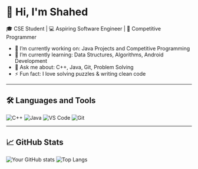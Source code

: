 # 👋 Hi, I'm Shahed
🎓 CSE Student | 💻 Aspiring Software Engineer | 🚀 Competitive Programmer

- 🔭 I’m currently working on: Java Projects and Competitive Programming
- 🌱 I’m currently learning: Data Structures, Algorithms, Android Development
- 💬 Ask me about: C++, Java, Git, Problem Solving
- ⚡ Fun fact: I love solving puzzles & writing clean code

---

## 🛠️ Languages and Tools
![C++](https://img.shields.io/badge/C%2B%2B-%2300599C.svg?&style=flat&logo=c%2B%2B&logoColor=white)
![Java](https://img.shields.io/badge/Java-%23ED8B00.svg?&style=flat&logo=java&logoColor=white)
![VS Code](https://img.shields.io/badge/VS%20Code-%23007ACC.svg?&style=flat&logo=visual-studio-code&logoColor=white)
![Git](https://img.shields.io/badge/Git-%23F05033.svg?&style=flat&logo=git&logoColor=white)

---

## 📈 GitHub Stats
![Your GitHub stats](https://github-readme-stats.vercel.app/api?username=codeinfinite19&show_icons=true&theme=radical)
![Top Langs](https://github-readme-stats.vercel.app/api/top-langs/?username=codeinfinite19&layout=compact&theme=radical)
